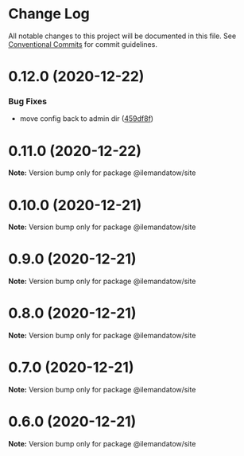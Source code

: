 # Change Log

All notable changes to this project will be documented in this file.
See [Conventional Commits](https://conventionalcommits.org) for commit guidelines.

# 0.12.0 (2020-12-22)


### Bug Fixes

* move config back to admin dir ([459df8f](https://github.com/MMMalik/ilemandatow/commit/459df8fc556cf8a7df2bf445c4268dd3e0cdd4c7))





# 0.11.0 (2020-12-22)

**Note:** Version bump only for package @ilemandatow/site





# 0.10.0 (2020-12-21)

**Note:** Version bump only for package @ilemandatow/site





# 0.9.0 (2020-12-21)

**Note:** Version bump only for package @ilemandatow/site





# 0.8.0 (2020-12-21)

**Note:** Version bump only for package @ilemandatow/site





# 0.7.0 (2020-12-21)

**Note:** Version bump only for package @ilemandatow/site





# 0.6.0 (2020-12-21)

**Note:** Version bump only for package @ilemandatow/site
